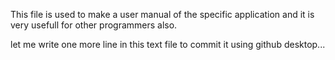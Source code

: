 This file is used to make a user manual of the specific application and it is very usefull for other programmers also.

let me write one more line in this text file to commit it using github desktop...